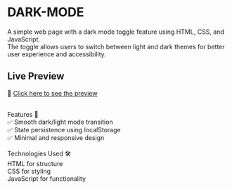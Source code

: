 # DARK-MODE
A simple web page with a dark mode toggle feature using HTML, CSS, and JavaScript.</br> The toggle allows users to switch between light and dark themes for better user experience and accessibility.</br>
## Live Preview
🔗 [Click here to see the preview]((https://shivampisal.github.io/DARK-MODE/))

</br>
Features 🚀</br>
✅ Smooth dark/light mode transition</br>
✅ State persistence using localStorage</br>
✅ Minimal and responsive design</br>
</br>
Technologies Used 🛠️</br>
HTML for structure</br>
CSS for styling</br>
JavaScript for functionality</br>
